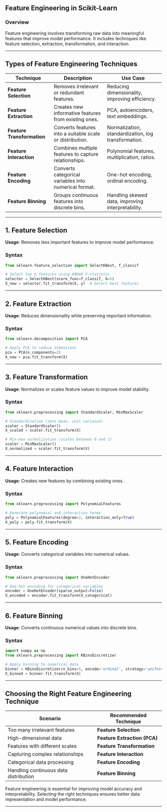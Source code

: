 ## **Feature Engineering in Scikit-Learn**  

### **Overview**  
Feature engineering involves transforming raw data into meaningful features that improve model performance. It includes techniques like feature selection, extraction, transformation, and interaction.  

---

## **Types of Feature Engineering Techniques**  

| Technique | Description | Use Case |
|-----------|------------|----------|
| **Feature Selection** | Removes irrelevant or redundant features. | Reducing dimensionality, improving efficiency. |
| **Feature Extraction** | Creates new informative features from existing ones. | PCA, autoencoders, text embeddings. |
| **Feature Transformation** | Converts features into a suitable scale or distribution. | Normalization, standardization, log transformation. |
| **Feature Interaction** | Combines multiple features to capture relationships. | Polynomial features, multiplication, ratios. |
| **Feature Encoding** | Converts categorical variables into numerical format. | One-hot encoding, ordinal encoding. |
| **Feature Binning** | Groups continuous features into discrete bins. | Handling skewed data, improving interpretability. |

---

## **1. Feature Selection**  
**Usage**: Removes less important features to improve model performance.  

### **Syntax**  
```python
from sklearn.feature_selection import SelectKBest, f_classif

# Select top k features using ANOVA F-statistic
selector = SelectKBest(score_func=f_classif, k=5)  
X_new = selector.fit_transform(X, y)  # Select best features
```

---

## **2. Feature Extraction**  
**Usage**: Reduces dimensionality while preserving important information.  

### **Syntax**  
```python
from sklearn.decomposition import PCA

# Apply PCA to reduce dimensions
pca = PCA(n_components=2)  
X_new = pca.fit_transform(X)  
```

---

## **3. Feature Transformation**  
**Usage**: Normalizes or scales feature values to improve model stability.  

### **Syntax**  
```python
from sklearn.preprocessing import StandardScaler, MinMaxScaler

# Standardization (zero mean, unit variance)
scaler = StandardScaler()
X_scaled = scaler.fit_transform(X)

# Min-max normalization (scales between 0 and 1)
scaler = MinMaxScaler()
X_normalized = scaler.fit_transform(X)
```

---

## **4. Feature Interaction**  
**Usage**: Creates new features by combining existing ones.  

### **Syntax**  
```python
from sklearn.preprocessing import PolynomialFeatures

# Generate polynomial and interaction terms
poly = PolynomialFeatures(degree=2, interaction_only=True)
X_poly = poly.fit_transform(X)
```

---

## **5. Feature Encoding**  
**Usage**: Converts categorical variables into numerical values.  

### **Syntax**  
```python
from sklearn.preprocessing import OneHotEncoder

# One-hot encoding for categorical variables
encoder = OneHotEncoder(sparse_output=False)
X_encoded = encoder.fit_transform(X_categorical)
```

---

## **6. Feature Binning**  
**Usage**: Converts continuous numerical values into discrete bins.  

### **Syntax**  
```python
import numpy as np
from sklearn.preprocessing import KBinsDiscretizer

# Apply binning to numerical data
binner = KBinsDiscretizer(n_bins=5, encode='ordinal', strategy='uniform')
X_binned = binner.fit_transform(X)
```

---

## **Choosing the Right Feature Engineering Technique**  

| Scenario | Recommended Technique |
|----------|------------------------|
| Too many irrelevant features | **Feature Selection** |
| High-dimensional data | **Feature Extraction (PCA)** |
| Features with different scales | **Feature Transformation** |
| Capturing complex relationships | **Feature Interaction** |
| Categorical data processing | **Feature Encoding** |
| Handling continuous data distribution | **Feature Binning** |

Feature engineering is essential for improving model accuracy and interpretability. Selecting the right techniques ensures better data representation and model performance.

---